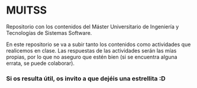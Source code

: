 # MUITSS

Repositorio con los contenidos del Máster Universitario de Ingeniería y Tecnologías de Sistemas Software.

En este repositorio se va a subir tanto los contenidos como actividades que realicemos en clase. Las respuestas de las actividades serán las mías propias, por lo que no aseguro que estén bien (si se encuentra alguna errata, se puede colaborar).

### Si os resulta útil, os invito a que dejéis una estrellita :D

